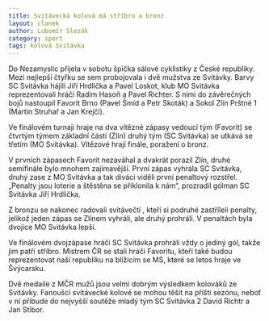 ```yaml
---
title: Svitávecká kolová má stříbro a bronz
layout: clanek
author: Lubomír Slezák
category: sport
tags: kolová Svitávka
---
```


Do Nezamyslic přijela v sobotu špička sálové cyklistiky z České republiky. Mezi nejlepší čtyřku se sem probojovala i dvě mužstva ze Svitávky. Barvy SC Svitávka hájili Jiří Hrdlička a Pavel Loskot, klub MO Svitávka reprezentovali hráči Radim Hasoň a Pavel Richter. S nimi do závěrečných bojů nastoupil Favorit Brno (Pavel Šmíd a Petr Skoták) a Sokol Zlín Prštné 1 (Martin Struhař a Jan Krejčí). 

Ve finálovém turnaji hraje na dva vítězné zápasy vedoucí tým (Favorit) se čtvrtým týmem základní části (Zlín) druhý tým (SC Svitávka) se utkává se třetím (MO Svitávka). Vítězové hrají finále, poražení o bronz. 

V prvních zápasech Favorit nezaváhal a dvakrát porazil Zlín, druhé semifinále bylo mnohem zajímavější. První zápas vyhrála SC Svitávka, druhý zase z MO Svitávka a tak diváci viděli první penaltový rozstřel. „Penalty jsou loterie a štěstěna se přiklonila k nám“, prozradil gólman SC Svitávka Jiří Hrdlička. 

Z bronzu se nakonec radovali svitávečtí , kteří si podruhé zastříleli penalty, jelikož jeden zápas se Zlínem vyhráli, ale druhý prohráli. V penaltách byla dvojice MO Svitávka lepší. 

Ve finálovém dvojzápase hráči SC Svitávka prohráli vždy o jediný gól, takže jim patří stříbro. Mistrem ČR se stali hráči Favoritu, kteří také budou reprezentovat naší republiku na blížícím se MS, které se letos hraje ve Švýcarsku. 

Dvě medaile z MČR mužů jsou velmi dobrým výsledkem kolováků ze Svitávky. Fanoušci svitávecké kolové se mohou těšit na příští sezónu, neboť v ní přibude do nejvyšší soutěže mladý tým SC Svitávka 2 David Richtr a Jan Stibor.